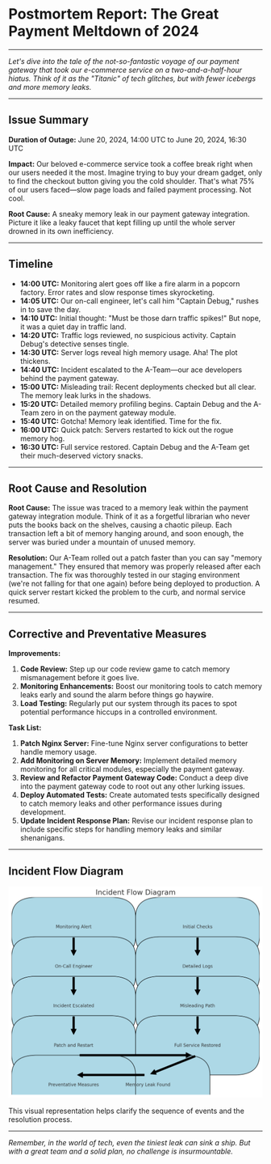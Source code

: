 # Postmortem Report: The Great Payment Meltdown of 2024

---

*Let's dive into the tale of the not-so-fantastic voyage of our payment gateway that took our e-commerce service on a two-and-a-half-hour hiatus. Think of it as the "Titanic" of tech glitches, but with fewer icebergs and more memory leaks.*

---

## Issue Summary

**Duration of Outage:** June 20, 2024, 14:00 UTC to June 20, 2024, 16:30 UTC

**Impact:** Our beloved e-commerce service took a coffee break right when our users needed it the most. Imagine trying to buy your dream gadget, only to find the checkout button giving you the cold shoulder. That's what 75% of our users faced—slow page loads and failed payment processing. Not cool.

**Root Cause:** A sneaky memory leak in our payment gateway integration. Picture it like a leaky faucet that kept filling up until the whole server drowned in its own inefficiency.

---

## Timeline

- **14:00 UTC:** Monitoring alert goes off like a fire alarm in a popcorn factory. Error rates and slow response times skyrocketing.
- **14:05 UTC:** Our on-call engineer, let's call him "Captain Debug," rushes in to save the day.
- **14:10 UTC:** Initial thought: "Must be those darn traffic spikes!" But nope, it was a quiet day in traffic land.
- **14:20 UTC:** Traffic logs reviewed, no suspicious activity. Captain Debug's detective senses tingle.
- **14:30 UTC:** Server logs reveal high memory usage. Aha! The plot thickens.
- **14:40 UTC:** Incident escalated to the A-Team—our ace developers behind the payment gateway.
- **15:00 UTC:** Misleading trail: Recent deployments checked but all clear. The memory leak lurks in the shadows.
- **15:20 UTC:** Detailed memory profiling begins. Captain Debug and the A-Team zero in on the payment gateway module.
- **15:40 UTC:** Gotcha! Memory leak identified. Time for the fix.
- **16:00 UTC:** Quick patch: Servers restarted to kick out the rogue memory hog.
- **16:30 UTC:** Full service restored. Captain Debug and the A-Team get their much-deserved victory snacks.

---

## Root Cause and Resolution

**Root Cause:** The issue was traced to a memory leak within the payment gateway integration module. Think of it as a forgetful librarian who never puts the books back on the shelves, causing a chaotic pileup. Each transaction left a bit of memory hanging around, and soon enough, the server was buried under a mountain of unused memory.

**Resolution:** Our A-Team rolled out a patch faster than you can say "memory management." They ensured that memory was properly released after each transaction. The fix was thoroughly tested in our staging environment (we're not falling for that one again) before being deployed to production. A quick server restart kicked the problem to the curb, and normal service resumed.

---

## Corrective and Preventative Measures

**Improvements:**
1. **Code Review:** Step up our code review game to catch memory mismanagement before it goes live.
2. **Monitoring Enhancements:** Boost our monitoring tools to catch memory leaks early and sound the alarm before things go haywire.
3. **Load Testing:** Regularly put our system through its paces to spot potential performance hiccups in a controlled environment.

**Task List:**
1. **Patch Nginx Server:** Fine-tune Nginx server configurations to better handle memory usage.
2. **Add Monitoring on Server Memory:** Implement detailed memory monitoring for all critical modules, especially the payment gateway.
3. **Review and Refactor Payment Gateway Code:** Conduct a deep dive into the payment gateway code to root out any other lurking issues.
4. **Deploy Automated Tests:** Create automated tests specifically designed to catch memory leaks and other performance issues during development.
5. **Update Incident Response Plan:** Revise our incident response plan to include specific steps for handling memory leaks and similar shenanigans.

---

## Incident Flow Diagram

![Incident Flow Diagram](diagram.png)

This visual representation helps clarify the sequence of events and the resolution process.

---

*Remember, in the world of tech, even the tiniest leak can sink a ship. But with a great team and a solid plan, no challenge is insurmountable.*

